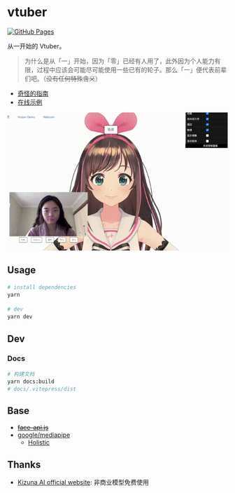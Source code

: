 # vtuber

[![GitHub Pages](https://github.com/YunYouJun/vtuber/actions/workflows/gh-pages.yml/badge.svg)](https://github.com/YunYouJun/vtuber/actions/workflows/gh-pages.yml)

从一开始的 Vtuber。

> 为什么是从「一」开始，因为「零」已经有人用了，此外因为个人能力有限，过程中应该会可能尽可能使用一些已有的轮子。那么「一」便代表前辈们吧。（~~没有任何特殊含义~~）

- [奇怪的指南](https://docs.vtuber.yunyoujun.cn)
- [在线示例](https://vtuber.yunyoujun.cn)

![Preview](./docs/public/gif/preview-1.gif)

## Usage

```sh
# install dependencies
yarn

# dev
yarn dev
```

## Dev

### Docs

```bash
# 构建文档
yarn docs:build
# docs/.vitepress/dist
```

## Base

- ~~[face-api.js](https://github.com/justadudewhohacks/face-api.js/)~~
- [google/mediapipe](https://github.com/google/mediapipe)
  - [Holistic](https://google.github.io/mediapipe/solutions/holistic.html)

## Thanks

- [Kizuna AI official website](https://kizunaai.com/): 非商业模型免费使用
